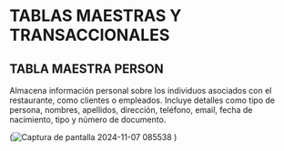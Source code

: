 # TABLAS MAESTRAS Y TRANSACCIONALES

## TABLA MAESTRA PERSON
Almacena información personal sobre los individuos asociados con el restaurante, como clientes o empleados. Incluye detalles como tipo de persona, nombres, apellidos, dirección, teléfono, email, fecha de nacimiento, tipo y número de documento.

(![Captura de pantalla 2024-11-07 085538](https://github.com/user-attachments/assets/271d6d62-e886-496b-a56c-75329a033cc6)
)
